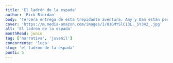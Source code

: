 ```yaml
---
title: 'El ladrón de la espada'
author: 'Rick Riordan'
body: 'Tercera entrega de esta trepidante aventura. Amy y Dan están perdidos. Los Kabra les han tendido una trampa y se han colado en su avión destino Japón… Por suerte, los hermanos Cahill cuentan con la ayuda de su misterioso tío Alistair Oh. ¿Pueden realmente confiar en él?…'
cover: 'https://m.media-amazon.com/images/I/81GMYSlC13L._SY342_.jpg'
alt: 'El ladrón de la espada'
monthRead: junio
tag: ['narrativa', 'juvenil']
concorrente: 'luca'
slug: 'el-ladron-de-la-espada'
punti: 5
---
```

